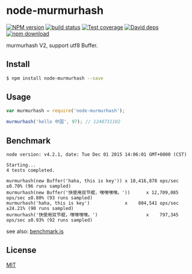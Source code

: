 node-murmurhash
=======

[![NPM version][npm-image]][npm-url]
[![build status][travis-image]][travis-url]
[![Test coverage][codecov-image]][codecov-url]
[![David deps][david-image]][david-url]
[![npm download][download-image]][download-url]

[npm-image]: https://img.shields.io/npm/v/node-murmurhash.svg?style=flat-square
[npm-url]: https://npmjs.org/package/node-murmurhash
[travis-image]: https://img.shields.io/travis/node-modules/node-murmurhash.svg?style=flat-square
[travis-url]: https://travis-ci.org/node-modules/node-murmurhash
[codecov-image]: https://codecov.io/github/node-modules/node-murmurhash/coverage.svg?branch=master
[codecov-url]: https://codecov.io/github/node-modules/node-murmurhash?branch=master
[david-image]: https://img.shields.io/david/node-modules/node-murmurhash.svg?style=flat-square
[david-url]: https://david-dm.org/node-modules/node-murmurhash
[download-image]: https://img.shields.io/npm/dm/node-murmurhash.svg?style=flat-square
[download-url]: https://npmjs.org/package/node-murmurhash

murmurhash V2, support utf8 Buffer.

## Install

```bash
$ npm install node-murmurhash --save
```

## Usage

```js
var murmurhash = require('node-murmurhash');

murmurhash('hello 中国', 97); // 1248731102
```

## Benchmark

```
node version: v4.2.1, date: Tue Dec 01 2015 14:06:01 GMT+0800 (CST)

Starting...
4 tests completed.

murmurhash(new Buffer('haha, this is key')) x 18,416,878 ops/sec ±0.70% (96 runs sampled)
murmurhash(new Buffer('快使用双节棍，嘿嘿嘿嘿。'))      x 12,709,085 ops/sec ±0.80% (93 runs sampled)
murmurhash('haha, this is key')             x    804,541 ops/sec ±24.21% (90 runs sampled)
murmurhash('快使用双节棍，嘿嘿嘿嘿。')                  x    797,345 ops/sec ±0.93% (92 runs sampled)
```

see also: [benchmark.js](test/benchmark.js)


## License

[MIT](LICENSE.txt)

